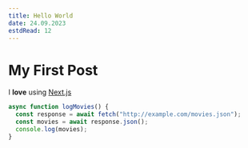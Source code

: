 ```yaml
---
title: Hello World
date: 24.09.2023
estdRead: 12
---
```


# My First Post

I **love** using [Next.js](https://nextjs.org/)

```typescript
async function logMovies() {
  const response = await fetch("http://example.com/movies.json");
  const movies = await response.json();
  console.log(movies);
}
```